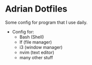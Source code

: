 # Adrian Dotfiles
Some config for program that I use daily.
- Config for:
    - Bash (Shell)
    - lf (file manager)
    - i3 (window manager)
    - nvim (text editor)
    - many other stuff
